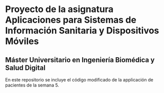 # Proyecto de la asignatura Aplicaciones para Sistemas de Información Sanitaria y Dispositivos Móviles
## Máster Universitario en Ingeniería Biomédica y Salud Digital 

En este repositorio se incluye el código modificado de la applicación de pacientes de la semana 5. 
